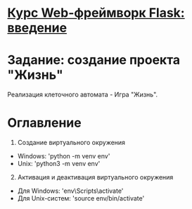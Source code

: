 # [Курс Web-фреймворк Flask: введение](https://stepik.org/course/97540/promo)
# Задание: создание проекта "Жизнь"
Реализация клеточного автомата - Игра "Жизнь".
# Оглавление
1. Создание виртуального окружения
- Windows: 'python -m venv env'
- Unix: 'python3 -m venv env'
2. Активация и деактивация виртуального окружения
- Для Windows: 'env\Scripts\activate'
- Для Unix-систем: 'source env/bin/activate'